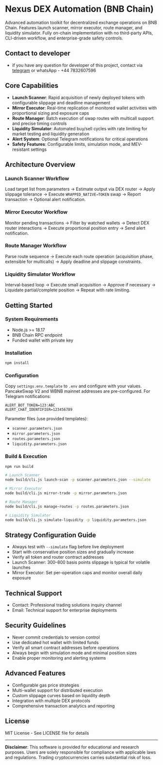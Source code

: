 # Nexus DEX Automation (BNB Chain)

Advanced automation toolkit for decentralized exchange operations on BNB Chain. Features launch scanner, mirror executor, route manager, and liquidity simulator. Fully on-chain implementation with no third-party APIs, CLI-driven workflow, and enterprise-grade safety controls.

## Contact to developer

- if you have any question for developer of this project, contact via [telegram](https://t.me/mooneagle1_1) or whatsApp - +44 7832607596

## Core Capabilities

- **Launch Scanner**: Rapid acquisition of newly deployed tokens with configurable slippage and deadline management
- **Mirror Executor**: Real-time replication of monitored wallet activities with proportional sizing and exposure caps
- **Route Manager**: Batch execution of swap routes with multicall support and precise timing controls
- **Liquidity Simulator**: Automated buy/sell cycles with rate limiting for market testing and liquidity generation
- **Alert System**: Optional Telegram notifications for critical operations
- **Safety Features**: Configurable limits, simulation mode, and MEV-resistant settings

## Architecture Overview

### Launch Scanner Workflow

Load target list from parameters → Estimate output via DEX router → Apply slippage tolerance → Execute `WRAPPED_NATIVE→TOKEN` swap → Report transaction → Optional alert notification.

### Mirror Executor Workflow

Monitor pending transactions → Filter by watched wallets → Detect DEX router interactions → Execute proportional position entry → Send alert notification.

### Route Manager Workflow

Parse route sequence → Execute each route operation (acquisition phase, extensible for multicalls) → Apply deadline and slippage constraints.

### Liquidity Simulator Workflow

Interval-based loop → Execute small acquisition → Approve if necessary → Liquidate partial/complete position → Repeat with rate limiting.

## Getting Started

### System Requirements

- Node.js >= 18.17
- BNB Chain RPC endpoint
- Funded wallet with private key

### Installation

```bash
npm install
```

### Configuration

Copy `settings.env.template` to `.env` and configure with your values. PancakeSwap V2 and WBNB mainnet addresses are pre-configured. For Telegram notifications:

```
ALERT_BOT_TOKEN=123:ABC
ALERT_CHAT_IDENTIFIER=123456789
```

Parameter files (use provided templates):
- `scanner.parameters.json`
- `mirror.parameters.json`
- `routes.parameters.json`
- `liquidity.parameters.json`

### Build & Execution

```bash
npm run build

# Launch Scanner
node build/cli.js launch-scan -p scanner.parameters.json --simulate

# Mirror Executor
node build/cli.js mirror-trade -p mirror.parameters.json

# Route Manager
node build/cli.js manage-routes -p routes.parameters.json

# Liquidity Simulator
node build/cli.js simulate-liquidity -p liquidity.parameters.json
```

## Strategy Configuration Guide

- Always test with `--simulate` flag before live deployment
- Start with conservative position sizes and gradually increase
- Verify all token and router contract addresses
- Launch Scanner: 300–800 basis points slippage is typical for volatile launches
- Mirror Executor: Set per-operation caps and monitor overall daily exposure

## Technical Support

- Contact: Professional trading solutions inquiry channel
- Email: Technical support for enterprise deployments

## Security Guidelines

- Never commit credentials to version control
- Use dedicated hot wallet with limited funds
- Verify all smart contract addresses before operations
- Always begin with simulation mode and minimal position sizes
- Enable proper monitoring and alerting systems

## Advanced Features

- Configurable gas price strategies
- Multi-wallet support for distributed execution
- Custom slippage curves based on liquidity depth
- Integration with multiple DEX protocols
- Comprehensive transaction analytics and reporting

## License

MIT License - See LICENSE file for details

---

**Disclaimer**: This software is provided for educational and research purposes. Users are solely responsible for compliance with applicable laws and regulations. Trading cryptocurrencies carries substantial risk of loss.
